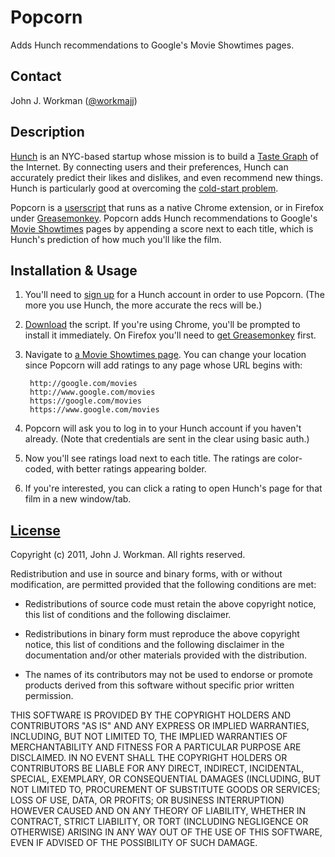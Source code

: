 Popcorn
=======

Adds Hunch recommendations to Google's Movie Showtimes pages.

Contact
-------

John J. Workman ([@workmajj](https://twitter.com/workmajj))

Description
-----------

[Hunch](http://hunch.com/) is an NYC-based startup whose mission is to build a [Taste Graph](http://blog.hunch.com/?p=47384) of the Internet. By connecting users and their preferences, Hunch can accurately predict their likes and dislikes, and even recommend new things. Hunch is particularly good at overcoming the [cold-start problem](http://en.wikipedia.org/wiki/Cold_start).

Popcorn is a [userscript](http://wiki.greasespot.net/User_script) that runs as a native Chrome extension, or in Firefox under [Greasemonkey](http://www.greasespot.net/). Popcorn adds Hunch recommendations to Google's [Movie Showtimes](http://www.google.com/movies) pages by appending a score next to each title, which is Hunch's prediction of how much you'll like the film.

Installation & Usage
--------------------

1. You'll need to [sign up](http://hunch.com/people/create-account/) for a Hunch account in order to use Popcorn. (The more you use Hunch, the more accurate the recs will be.)

2. [Download](https://github.com/workmajj/popcorn/raw/master/popcorn.user.js) the script. If you're using Chrome, you'll be prompted to install it immediately. On Firefox you'll need to [get Greasemonkey](https://addons.mozilla.org/en-US/firefox/addon/greasemonkey/) first.

3. Navigate to [a Movie Showtimes page](http://www.google.com/movies?near=11205). You can change your location since Popcorn will add ratings to any page whose URL begins with:

        http://google.com/movies
        http://www.google.com/movies
        https://google.com/movies
        https://www.google.com/movies

4. Popcorn will ask you to log in to your Hunch account if you haven't already. (Note that credentials are sent in the clear using basic auth.)

5. Now you'll see ratings load next to each title. The ratings are color-coded, with better ratings appearing bolder.

6. If you're interested, you can click a rating to open Hunch's page for that film in a new window/tab.

[License](http://en.wikipedia.org/wiki/BSD_licenses#3-clause_license_.28.22New_BSD_License.22_or_.22Modified_BSD_License.22.29)
-------

Copyright (c) 2011, John J. Workman. All rights reserved.

Redistribution and use in source and binary forms, with or without modification, are permitted provided that the following conditions are met:

* Redistributions of source code must retain the above copyright notice, this list of conditions and the following disclaimer.

* Redistributions in binary form must reproduce the above copyright notice, this list of conditions and the following disclaimer in the documentation and/or other materials provided with the distribution.

* The names of its contributors may not be used to endorse or promote products derived from this software without specific prior written permission.

THIS SOFTWARE IS PROVIDED BY THE COPYRIGHT HOLDERS AND CONTRIBUTORS "AS IS" AND ANY EXPRESS OR IMPLIED WARRANTIES, INCLUDING, BUT NOT LIMITED TO, THE IMPLIED WARRANTIES OF MERCHANTABILITY AND FITNESS FOR A PARTICULAR PURPOSE ARE DISCLAIMED. IN NO EVENT SHALL THE COPYRIGHT HOLDERS OR CONTRIBUTORS BE LIABLE FOR ANY DIRECT, INDIRECT, INCIDENTAL, SPECIAL, EXEMPLARY, OR CONSEQUENTIAL DAMAGES (INCLUDING, BUT NOT LIMITED TO, PROCUREMENT OF SUBSTITUTE GOODS OR SERVICES; LOSS OF USE, DATA, OR PROFITS; OR BUSINESS INTERRUPTION) HOWEVER CAUSED AND ON ANY THEORY OF LIABILITY, WHETHER IN CONTRACT, STRICT LIABILITY, OR TORT (INCLUDING NEGLIGENCE OR OTHERWISE) ARISING IN ANY WAY OUT OF THE USE OF THIS SOFTWARE, EVEN IF ADVISED OF THE POSSIBILITY OF SUCH DAMAGE.
